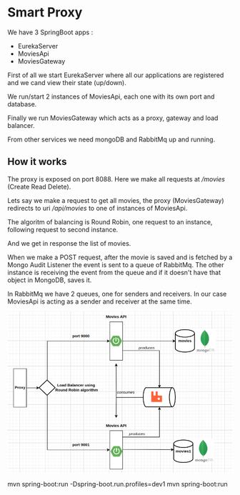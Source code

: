 # Smart Proxy

We have 3 SpringBoot apps :
- EurekaServer
- MoviesApi
- MoviesGateway

First of all we start EurekaServer where all our applications are registered and we cand view their state (up/down).

We run/start 2 instances of MoviesApi, each one with its own port and database.

Finally we run MoviesGateway which acts as a proxy, gateway and load balancer.

From other services we need mongoDB and RabbitMq up and running.

## How it works

The proxy is exposed on port 8088. Here we make all requests at */movies* (Create Read Delete).

Lets say we make a request to get all movies, the proxy (MoviesGateway) redirects to uri */api/movies*  to one of instances of MoviesApi.

The algoritm of balancing is Round Robin, one request to an instance, following request to second instance.

And we get in response the list of movies.

When we make a POST request, after the movie is saved and is fetched by a Mongo Audit Listener
the event is sent to a queue of RabbitMq. The other instance is receiving the event from the queue
and if it doesn't have that object in MongoDB, saves it.

In RabbitMq we have 2 queues, one for senders and receivers. In our case MoviesApi is acting as a sender and receiver at the same time.

![img.png](img.png)

mvn spring-boot:run -Dspring-boot.run.profiles=dev1
mvn spring-boot:run
